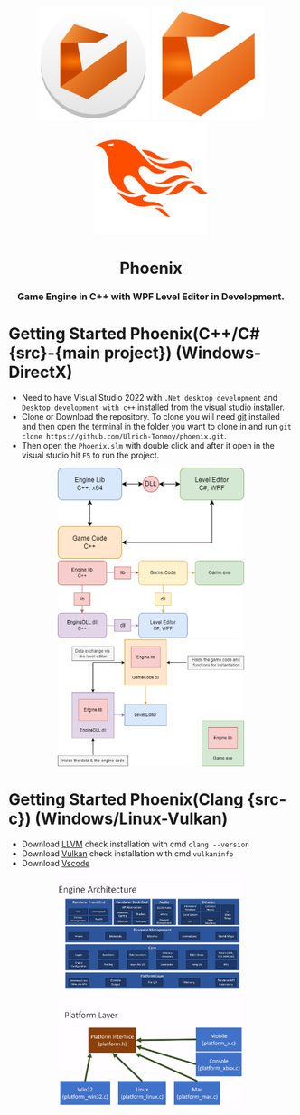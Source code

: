 <div id="Phoenix Logo" align="center">
    <br />
    <img src="./docs/logo.png" alt="Phoenix Logo" width="200"/>
    <img src="./docs/logo2.png" alt="Phoenix Logo" width="200"/>
    <img src="./docs/logo3.png" alt="Phoenix Logo" width="200"/>
    <h1>Phoenix</h1>
    <h3>Game Engine in C++ with WPF Level Editor in Development.</h3>
</div>

# Getting Started Phoenix(C++/C# {src}-{main project}) (Windows-DirectX)

- Need to have Visual Studio 2022 with `.Net desktop development` and `Desktop development with c++` installed from the visual studio installer.
- Clone or Download the repository. To clone you will need [git](https://git-scm.com/downloads) installed and then open the terminal in the folder you want to clone in and run `git clone https://github.com/Ulrich-Tonmoy/phoenix.git`.
- Then open the `Phoenix.slm` with double click and after it open in the visual studio hit `F5` to run the project.

<p align="center">
 <img src="./docs/src/engine-arc.png" alt="Engine Architecture" title="Engine Architecture" width="330px"/>
 <img src="./docs/src/proj-arc.png" alt="Project Architecture" title="Project Architecture" width="330px"/>
 <img src="./docs/src/data-exchange.png" alt="Data exchange between EngineDLL.dll and GameCode.dll" title="Data exchange between EngineDLL.dll and GameCode.dll" width="330px"/>

</p>

# Getting Started Phoenix(Clang {src-c}) (Windows/Linux-Vulkan)

- Download [LLVM](https://github.com/llvm/llvm-project/releases) check installation with cmd `clang --version`
- Download [Vulkan](https://vulkan.lunarg.com/#new_tab) check installation with cmd `vulkaninfo`
- Download [Vscode](https://code.visualstudio.com/download)

<p align="center">
    <img src="./docs/src-c/arc.png" alt="Architecture" title="Architecture" width="330px"/>
    <img src="./docs/src-c/platform.png" alt="Platform" title="Platform" width="330px"/>
</p>
